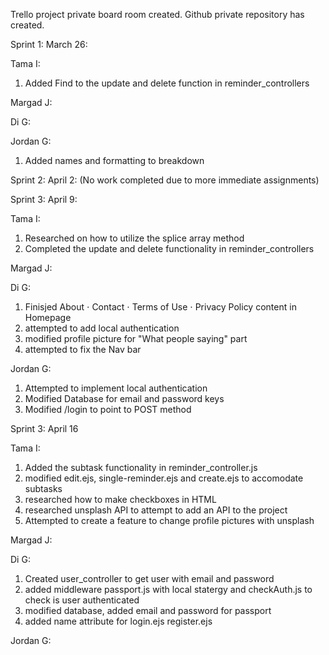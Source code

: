 Trello project private board room created.
Github private repository has created.

Sprint 1: March 26:

Tama I:
1. Added Find to the update and delete function in reminder_controllers

Margad J:


Di G:


Jordan G:
1. Added names and formatting to breakdown

Sprint 2: April 2: (No work completed due to more immediate assignments)

Sprint 3: April 9:

Tama I:
1. Researched on how to utilize the splice array method
2. Completed the update and delete functionality in reminder_controllers

Margad J:

Di G:
1. Finisjed  About ⋅ Contact ⋅ Terms of Use ⋅ Privacy Policy content in Homepage
2. attempted to add local authentication
3. modified profile picture for "What people saying" part
4. attempted to fix the Nav bar

Jordan G:
1. Attempted to implement local authentication
2. Modified Database for email and password keys
3. Modified /login to point to POST method

Sprint 3: April 16

Tama I:
1. Added the subtask functionality in reminder_controller.js
2. modified edit.ejs, single-reminder.ejs and create.ejs to accomodate subtasks
3. researched how to make checkboxes in HTML
4. researched unsplash API to attempt to add an API to the project
5. Attempted to create a feature to change profile pictures with unsplash

Margad J:

Di G:
1. Created user_controller to get user with email and password
2. added middleware passport.js with local statergy and checkAuth.js to check is user authenticated
3. modified database, added email and password for passport
4. added name attribute for login.ejs register.ejs


Jordan G:
